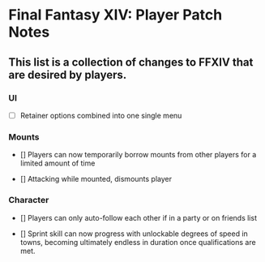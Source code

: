 # Final Fantasy XIV: Player Patch Notes

## This list is a collection of changes to FFXIV that are desired by players.

### UI

- [ ] Retainer options combined into one single menu

### Mounts

- [] Players can now temporarily borrow mounts from other players for a limited amount of time

- [] Attacking while mounted, dismounts player

### Character

- [] Players can only auto-follow each other if in a party or on friends list

- [] Sprint skill can now progress with unlockable degrees of speed in towns, becoming ultimately endless in duration once qualifications are met.
